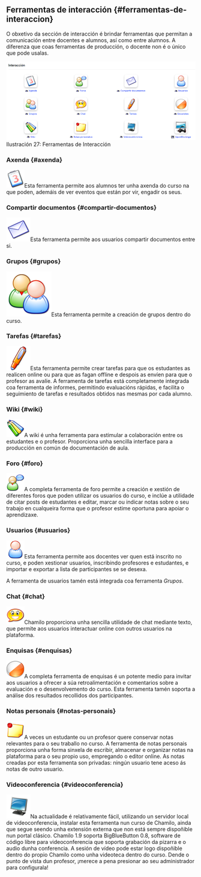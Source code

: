 ## Ferramentas de interacción {#ferramentas-de-interaccion}

O obxetivo da sección de interacción é brindar ferramentas que permitan a comunicación entre docentes e alumnos, así como entre alumnos. A diferenza que coas ferramentas de producción, o docente non é o único que pode usalas.

![](../assets/images30.png)Ilustración 27: Ferramentas de Interacción

### Axenda {#axenda}

![](../assets/graphics96.png)Esta ferramenta permite aos alumnos ter unha axenda do curso na que poden, ademáis de ver eventos que están por vir, engadir os seus.

### Compartir documentos {#compartir-documentos}

![](../assets/graphics97.png)Esta ferramenta permite aos usuarios compartir documentos entre si.

### Grupos {#grupos}

![](../assets/graphics98.png)Esta ferramenta permite a creación de grupos dentro do curso.

### Tarefas {#tarefas}

![](../assets/graphics99.png)Esta ferramenta permite crear tarefas para que os estudantes as realicen online ou para que as fagan offline e despois as envíen para que o profesor as avalíe. A ferramenta de tarefas está completamente integrada coa ferramenta de informes, permitindo evaluacións rápidas, e facilita o seguimiento de tarefas e resultados obtidos nas mesmas por cada alumno.

### Wiki {#wiki}

![](../assets/graphics100.png)A wiki é unha ferramenta para estimular a colaboración entre os estudantes e o profesor. Proporciona unha sencilla interface para a producción en común de documentación de aula.

### Foro {#foro}

![](../assets/graphics101.png)A completa ferramenta de foro permite a creación e xestión de diferentes foros que poden utilizar os usuarios do curso, e inclúe a utilidade de citar posts de estudantes e editar, marcar ou indicar notas sobre o seu trabajo en cualqueira forma que o profesor estime oportuna para apoiar o aprendizaxe.

### Usuarios {#usuarios}

![](../assets/graphics102.png)Esta ferramenta permite aos docentes ver quen está inscrito no curso, e poden xestionar usuarios, inscribindo profesores e estudantes, e importar e exportar a lista de participantes se se desexa.

A ferramenta de usuarios tamén está integrada coa ferramenta _Grupos_.

### Chat {#chat}

![](../assets/graphics103.png)Chamilo proporciona unha sencilla utilidade de chat mediante texto, que permite aos usuarios interactuar online con outros usuarios na plataforma.

### Enquisas {#enquisas}

![](../assets/graphics104.png)A completa ferramenta de enquisas é un potente medio para invitar aos usuarios a ofrecer a súa retroalimentación e comentarios sobre a evaluación e o desenvolvemento do curso. Esta ferramenta tamén soporta a análise dos resultados recollidos dos participantes.

### Notas personais {#notas-personais}

![](../assets/graphics105.png)A veces un estudante ou un profesor quere conservar notas relevantes para o seu traballo no curso. A ferramenta de notas personais proporciona unha forma sinxela de escribir, almacenar e organizar notas na plataforma para o seu propio uso, empregando o editor online. As notas creadas por esta ferramenta son privadas: ningún usuario tene aceso ás notas de outro usuario.

### Videoconferencia {#videoconferencia}

![](../assets/graphics106.png)Na actualidade é relativamente fácil, utilizando un servidor local de videoconferencia, instalar esta ferramenta nun curso de Chamilo, ainda que segue seendo unha extensión externa que non está sempre dispoñible nun portal clásico. Chamilo 1.9 soporta BigBlueButton 0.8, software de código libre para videoconferencia que soporta grabación da pizarra e o audio dunha conferencia. A sesión de vídeo pode estar logo dispoñible dentro do propio Chamilo como unha videoteca dentro do curso. Dende o punto de vista dun profesor, ¡merece a pena presionar ao seu administrador para configurala!